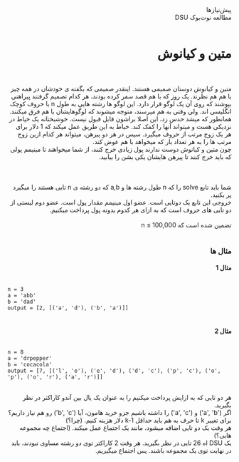 <html>
<div dir="rtl">
پیش‌نیازها <br>
مطالعه نوت‌بوک DSU <br>
</div>
<br>

<div dir="rtl">
<h1>متین و کیانوش</h1>
<br><br>
متین و کیانوش دوستان صمیمی هستند. اینقدر صمیمی که بگفته ی خودشان در همه چیز با هم
  هم نظرند. یک روز که با هم قصد سفر کرده بودند، هر کدام تصمیم گرفتند پیراهنی بپوشند که روی
  آن یک لوگو قرار دارد. این لوگو ها رشته هایی به طول n با حروف کوچک انگلیسی اند.
  ولی وقتی به هم میرسند، متوجه میشوند که لوگوهایشان با هم فرق میکنند.
<br>
  همانطور که میشد حدس زد، این اصلا براشون قابل قبول نیست. خوشبختانه یک خیاط در نزدیکی هست
  و میتواند آنها را کمک کند. خیاط به این طریق عمل میکند که 1 دلار برای هر یک زوج مرتب از حروف
  میگیرد. سپس در هر دو پیرهن، میتواند هر کدام ازین زوج مرتب ها را به هر تعداد بار که میخواهد
  با هم عوض کند.
<br>
  چون متین و کیانوش دوست ندارند پول زیادی خرج کنند، از شما میخواهند تا مینیمم پولی که باید
  خرج کنند تا پیرهن هایشان یکی بشن را بیابید.
<br>
<br><br>

<br>
  شما باید تابع solve را که n طول رشته ها و a,b که دو رشته ی n تایی هستند را میگیرد پر بکنید.
<br>
  خروجی این تابع یک دوتایی است. عضو اول مینیمم مقدار پول است.
  عضو دوم لیستی از دو تایی های حروف است که به ازای هر کدوم یدونه پول پرداخت میکنیم.
<br>
<br>
  تضمین شده است که
  n &le; 100,000
</div>
<br>

<h3 dir="rtl">مثال ها</h3>
<h4 dir="rtl">مثال 1</h4>
<pre>
<code>
n = 3
a = 'abb'
b = 'dad'
output = [2, [('a', 'd'), ('b', 'a')]]
</code>
</pre>
<h4 dir="rtl">مثال 2</h4>
<pre>
<code>
n = 8
a = 'drpepper'
b = 'cocacola'
output = [7, [('l', 'e'), ('e', 'd'), ('d', 'c'), ('p', 'c'), ('o', 'p'), ('o', 'r'), ('a', 'r')]]
</code>
</pre>

<div class="hint" dir="rtl">
  هر دو تایی که به ازایش پرداخت میکنیم را به عنوان یک یال بین آندو کاراکتر در نظر بگیرید.
</div>

<div class="hint" dir="rtl">
  اگر ('a', 'b') و ('a', 'c') را داشته باشیم جزو خرید هامون، آیا
  ('b', 'c')
  رو هم نیاز داریم؟
</div>

<div class="hint" dir="rtl">
  برای تغییر k تا حرف به هم باید حداقل k-1 دلار هزینه کنیم. (چرا؟)
</div>

<div class="hint" dir="rtl">
  هر وقت یک دو تایی اضافه میشود، مانند یک اجتماع عمل میکند. (اجتماع چه مجموعه هایی؟)
</div>

<div class="hint" dir="rtl">
  یک DSU اه 26 تایی در نظر بگیرید.
  هر وقت 2 کاراکتر توی دو رشته مساوی نبودند، باید در نهایت توی یک مجموعه باشند. پس
  اجتماع میگیریم.
</div>

</html>
